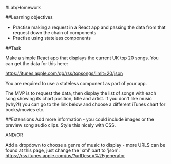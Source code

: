 #Lab/Homework

##Learning objectives
- Practise making a request in a React app and passing the data from that request down the chain of components
- Practise using stateless components

##Task

Make a simple React app that displays the current UK top 20 songs. You can get the data for this here:

https://itunes.apple.com/gb/rss/topsongs/limit=20/json

You are required to use a stateless component as part of your app. 

The MVP is to request the data, then display the list of songs with each song showing its chart position, title and artist. If you don't like music (why?!) you can go to the link below and choose a different iTunes chart for books/movies etc.

##Extensions
Add more information - you could include images or the preview song audio clips. Style this nicely with CSS.

AND/OR

Add a dropdown to choose a genre of music to display - more URLS can be found at this page, just change the 'xml' part to 'json': https://rss.itunes.apple.com/us/?urlDesc=%2Fgenerator
